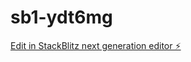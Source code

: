 # sb1-ydt6mg

[Edit in StackBlitz next generation editor ⚡️](https://stackblitz.com/~/github.com/yorher/sb1-ydt6mg)